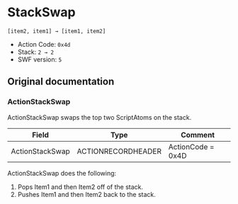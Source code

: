 # StackSwap

```
[item2, item1] → [item1, item2]
```

- Action Code: `0x4d`
- Stack: `2 → 2`
- SWF version: `5`

## Original documentation

### ActionStackSwap

ActionStackSwap swaps the top two ScriptAtoms on the stack.

| Field               | Type               | Comment                        |
|---------------------|--------------------|--------------------------------|
| ActionStackSwap     | ACTIONRECORDHEADER | ActionCode = 0x4D              |

ActionStackSwap does the following:
1. Pops Item1 and then Item2 off of the stack.
2. Pushes Item1 and then Item2 back to the stack.
